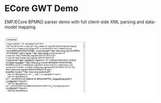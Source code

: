# ECore GWT Demo 

EMF/ECore BPMN2 parser demo with full client-side XML parsing and data-model mapping
 
 ![screen](imgs/screen.gif)
 
 